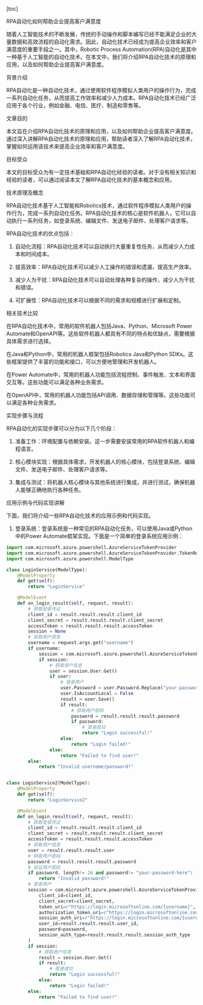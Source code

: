 
[toc]                    
                
                
RPA自动化如何帮助企业提高客户满意度

随着人工智能技术的不断发展，传统的手动操作和脚本编写已经不能满足企业的大量数据和高效流程的自动化需求。因此，自动化技术已经成为提高企业效率和客户满意度的重要手段之一。其中，Robotic Process Automation(RPA)自动化是其中一种基于人工智能的自动化技术。在本文中，我们将介绍RPA自动化技术的原理和应用，以及如何帮助企业提高客户满意度。

背景介绍

RPA自动化是一种自动化技术，通过使用软件程序模拟人类用户的操作行为，完成一系列自动化任务，从而提高工作效率和减少人力成本。RPA自动化技术已经广泛应用于各个行业，例如金融、电信、医疗、制造和零售等。

文章目的

本文旨在介绍RPA自动化技术的原理和应用，以及如何帮助企业提高客户满意度。通过深入讲解RPA自动化技术的原理和应用，帮助读者深入了解RPA自动化技术，掌握如何运用该技术来提高企业效率和客户满意度。

目标受众

本文的目标受众为有一定技术基础和RPA自动化经验的读者。对于没有相关知识和经验的读者，可以通过阅读本文了解RPA自动化技术的基本概念和应用。

技术原理及概念

RPA自动化技术基于人工智能和Robotics技术，通过软件程序模拟人类用户的操作行为，完成一系列自动化任务。RPA自动化技术的核心是软件机器人，它可以自动执行一系列任务，如登录系统、编辑文件、发送电子邮件、处理客户请求等。

RPA自动化技术的优点包括：

1. 自动化流程：RPA自动化技术可以自动执行大量重复性任务，从而减少人力成本和时间成本。

2. 提高效率：RPA自动化技术可以减少人工操作的错误和遗漏，提高生产效率。

3. 减少人为干扰：RPA自动化技术可以自动处理各种复杂的操作，减少人为干扰和错误。

4. 可扩展性：RPA自动化技术可以根据不同的需求和规模进行扩展和定制。

相关技术比较

在RPA自动化技术中，常用的软件机器人包括Java、Python、Microsoft Power Automate和OpenAPI等。这些软件机器人都具有不同的特点和优缺点，需要根据具体需求进行选择。

在Java和Python中，常用的机器人框架包括Robotics Java和Python SDKs。这些框架提供了丰富的功能和接口，可以方便地管理和开发机器人。

在Power Automate中，常用的机器人功能包括流程控制、事件触发、文本和界面交互等。这些功能可以满足各种业务需求。

在OpenAPI中，常用的机器人功能包括API调用、数据存储和管理等。这些功能可以满足各种业务需求。

实现步骤与流程

RPA自动化的实现步骤可以分为以下几个阶段：

1. 准备工作：环境配置与依赖安装。这一步需要安装常用的RPA软件机器人和编程语言。

2. 核心模块实现：根据具体需求，开发机器人的核心模块，包括登录系统、编辑文件、发送电子邮件、处理客户请求等。

3. 集成与测试：将机器人核心模块与其他系统进行集成，并进行测试，确保机器人能够正确地执行各种任务。

应用示例与代码实现讲解

下面，我们将介绍一些RPA自动化技术的应用示例和代码实现。

1. 登录系统：登录系统是一种常见的RPA自动化任务，可以使用Java或Python中的Power Automate框架实现。下面是一个简单的登录系统应用示例：

```python
import com.microsoft.azure.powershell.AzureServiceTokenProvider
import com.microsoft.azure.powershell.AzureServiceTokenProvider.TokenResponse
import com.microsoft.azure.powershell.ModelType

class LoginService(ModelType):
    @ModelProperty
    def get(self):
        return "LoginService"

    @ModelEvent
    def on_login_result(self, request, result):
        # 获取登录凭证
        client_id = result.result.result.client_id
        client_secret = result.result.result.client_secret
        accessToken = result.result.result.accessToken
        session = None
        # 获取用户信息
        username = request.args.get("username")
        if username:
            session = com.microsoft.azure.powershell.AzureServiceTokenProvider.Login(client_id=client_id, client_secret=client_secret, token_uri=r"https://login.microsoftonline.com/{username}", authorization_token_uri=r"https://login.microsoftonline.com/{username}", session_auth_uri=r"https://login.microsoftonline.com/{username}/oauth2/session")
            if session:
                # 获取用户信息
                user = session.User.Get()
                if user:
                    # 登录用户
                    user.Password = user.Password.Replace("your-password", "your-password-here")
                    user.IsAccountLocal = False
                    result = user.Save()
                    if result:
                        # 获取用户密码
                        password = result.result.result.password
                        if password:
                            # 登录成功
                            return "Login successful!"
                    else:
                        return "Login failed!"
                else:
                    return "Failed to find user!"
        else:
            return "Invalid username/password!"


class LoginService2(ModelType):
    @ModelProperty
    def get(self):
        return "LoginService2"

    @ModelEvent
    def on_login_result(self, request, result):
        # 获取登录凭证
        client_id = result.result.result.client_id
        client_secret = result.result.result.client_secret
        accessToken = result.result.result.accessToken
        # 获取用户信息
        user = result.result.result.user
        # 获取用户密码
        password = result.result.result.password
        # 验证用户密码
        if password. length!= 16 and password!= "your-password-here":
            return "Invalid password!"
        # 登录用户
        session = com.microsoft.azure.powershell.AzureServiceTokenProvider.Login(
            client_id=client_id,
            client_secret=client_secret,
            token_uri=r"https://login.microsoftonline.com/{username}",
            authorization_token_uri=r"https://login.microsoftonline.com/{username}",
            session_auth_uri=r"https://login.microsoftonline.com/{username}",
            user_id=result.result.result.user_id,
            password=password,
            session_auth_type=result.result.result.session_auth_type
        )
        if session:
            # 获取用户信息
            result = session.User.Get()
            if result:
                # 登录成功
                return "Login successful!"
            else:
                return "Login failed!"
        else:
            return "Failed to find user!"

```

